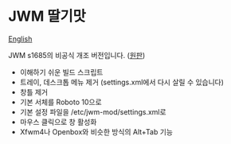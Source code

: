 JWM 딸기맛
==============================================================================

[English](./README.md)

JWM s1685의 비공식 개조 버전입니다. ([원판](https://github.com/joewing/jwm/releases/tag/s1685))

 * 이해하기 쉬운 빌드 스크립트
 * 트레이, 데스크톱 메뉴 제거 (settings.xml에서 다시 살릴 수 있습니다)
 * 창틀 제거
 * 기본 서체를 Roboto 10으로
 * 기본 설정 파일을 /etc/jwm-mod/settings.xml로
 * 마우스 클릭으로 창 활성화
 * Xfwm4나 Openbox와 비슷한 방식의 Alt+Tab 기능
